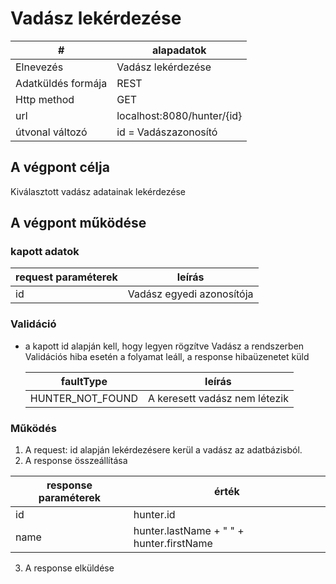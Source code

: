 # Vadász lekérdezése

| #                 | alapadatok                 |
|-------------------|----------------------------|
| Elnevezés         | Vadász lekérdezése         |
| Adatküldés formája | REST                       |
| Http method       | GET                        |
| url               | localhost:8080/hunter/{id} |
| útvonal változó   | id = Vadászazonosító       |

## A végpont célja

Kiválasztott vadász adatainak lekérdezése

## A végpont működése

### kapott adatok
| request paraméterek | leírás                    |
|---------------------|---------------------------|
| id                  | Vadász egyedi azonosítója |
### Validáció

* a kapott id alapján kell, hogy legyen rögzítve Vadász a rendszerben
  Validációs hiba esetén a folyamat leáll, a response hibaüzenetet küld

  | faultType        | leírás                        |
    |------------------|-------------------------------|
  | HUNTER_NOT_FOUND | A keresett vadász nem létezik |

### Működés

1. A request: id alapján lekérdezésere kerül a vadász az adatbázisból.
2. A response összeállítása

| response paraméterek | érték                                    |
   |----------------------|------------------------------------------|
| id                   | hunter.id                                |
| name                 | hunter.lastName + " " + hunter.firstName |

3. A response elküldése